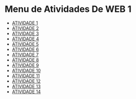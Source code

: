 # Menu de Atividades De WEB 1

- [ATIVIDADE 1 ]( https://thaystavaress.github.io/atividade01/)
- [ATIVIDADE 2 ](https://thaystavaress.github.io/Atividade-02-Web1/)
- [ATIVIDADE 3 ](  https://thaystavaress.github.io/Atividade-03/)
- [ATIVIDADE 4 ](https://thaystavaress.github.io/Atividade-04/)
- [ATIVIDADE 5 ](https://thaystavaress.github.io/Atividade-05/)
- [ATIVIDADE 6 ](https://thaystavaress.github.io/Atividade-06/)
- [ATIVIDADE 7 ](https://thaystavaress.github.io/Atividade-07/)
- [ATIVIDADE 8 ](https://thaystavaress.github.io/Atividade-08/)
- [ATIVIDADE 9 ](https://thaystavaress.github.io/Atividade-09/)
- [ATIVIDADE 10 ](https://thaystavaress.github.io/Atividade-10/)
- [ATIVIDADE 11 ](https://thaystavaress.github.io/Atividade-11/)
- [ATIVIDADE 12 ]()
- [ATIVIDADE 13 ]()
- [ATIVIDADE 14 ]()
